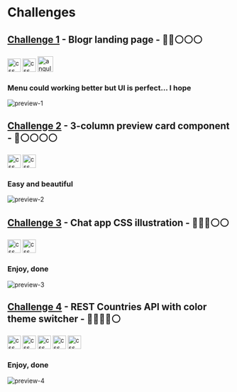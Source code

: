 # Challenges
## <a href="https://www.frontendmentor.io/challenges/blogr-landing-page-EX2RLAApP">Challenge 1</a> - Blogr landing page -  🔵🔵⚪️⚪️⚪️ 
<div align="left">
<img src="https://github.com/radzikoska123/radzikoska123/blob/main/icons/html.png" alt="css" width="30"/> 
<img src="https://github.com/radzikoska123/radzikoska123/blob/main/icons/css-3.png" alt="css" width="30"/> 
<img src="https://github.com/radzikoska123/radzikoska123/blob/main/icons/angular.svg" alt="angular" width="35"/> 
</div>

###  Menu could working better but UI is perfect... I hope
<img src="https://github.com/radzikoska123/Challenges/blob/master/Challenge1/blogr-landing-page-main/design/desktop-preview.jpg" alt="preview-1 "/>

## <a href="https://www.frontendmentor.io/challenges/3column-preview-card-component-pH92eAR2-">Challenge 2</a> - 3-column preview card component -  🔵⚪️⚪️⚪️⚪️ 
<div align="left">
<img src="https://github.com/radzikoska123/radzikoska123/blob/main/icons/html.png" alt="css" width="30"/> 
<img src="https://github.com/radzikoska123/radzikoska123/blob/main/icons/css-3.png" alt="css" width="30"/> 
</div>

### Easy and beautiful
<img src="https://github.com/radzikoska123/Challenges/blob/master/Challenge2/3-column-preview-card-component-main/3-column-preview-card-component-main/design/desktop-preview.jpg" alt="preview-2 "/>

## <a href="https://www.frontendmentor.io/challenges/chat-app-css-illustration-O5auMkFqY">Challenge 3</a> - Chat app CSS illustration -  🔵🔵🔵⚪️⚪️ 
<div align="left">
<img src="https://github.com/radzikoska123/radzikoska123/blob/main/icons/html.png" alt="css" width="30"/> 
<img src="https://github.com/radzikoska123/radzikoska123/blob/main/icons/css-3.png" alt="css" width="30"/> 
</div>

###  Enjoy, done
<img src="https://github.com/radzikoska123/Challenges/blob/master/Challenge3/chat-app-css-illustration-master/design/desktop-preview.jpg" alt="preview-3 "/>

## <a href="https://www.frontendmentor.io/challenges/rest-countries-api-with-color-theme-switcher-5cacc469fec04111f7b848ca">Challenge 4</a> - REST Countries API with color theme switcher -  🔵🔵🔵🔵⚪️ 
<div align="left">
<img src="https://github.com/radzikoska123/radzikoska123/blob/main/icons/react.png" alt="css" width="30"/> 
<img src="https://github.com/radzikoska123/radzikoska123/blob/main/icons/html.png" alt="css" width="30"/> 
<img src="https://github.com/radzikoska123/radzikoska123/blob/main/icons/css-3.png" alt="css" width="30"/> 
<img src="https://github.com/radzikoska123/radzikoska123/blob/main/icons/redux.png" alt="css" width="30"/> 
<img src="https://github.com/radzikoska123/radzikoska123/blob/main/icons/styled.png" alt="css" width="30"/> 
</div>

###  Enjoy, done
<img src="https://github.com/radzikoska123/Challenges/blob/master/Challenge4/challenge4/rest-countries-api-with-color-theme-switcher-master/design/desktop-preview.jpg" alt="preview-4 "/>



